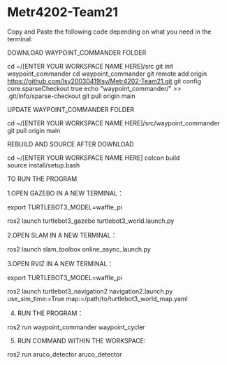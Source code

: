 # Metr4202-Team21

Copy and Paste the following code depending on what you need in the terminal:

DOWNLOAD WAYPOINT_COMMANDER FOLDER

cd ~/[ENTER YOUR WORKSPACE NAME HERE]/src
git init waypoint_commander
cd waypoint_commander
git remote add origin https://github.com/lsy20030419lsy/Metr4202-Team21.git
git config core.sparseCheckout true
echo "waypoint_commander/" >> .git/info/sparse-checkout
git pull origin main

UPDATE WAYPOINT_COMMANDER FOLDER

cd ~/[ENTER YOUR WORKSPACE NAME HERE]/src/waypoint_commander
git pull origin main

REBUILD AND SOURCE AFTER DOWNLOAD

cd ~/[ENTER YOUR WORKSPACE NAME HERE]
colcon build     
source install/setup.bash  

TO RUN THE PROGRAM 

1.OPEN GAZEBO IN A NEW TERMINAL：

export TURTLEBOT3_MODEL=waffle_pi


ros2 launch turtlebot3_gazebo turtlebot3_world.launch.py

2.OPEN SLAM IN A NEW TERMINAL：

ros2 launch slam_toolbox online_async_launch.py

3.OPEN RVIZ IN A NEW TERMINAL：

export TURTLEBOT3_MODEL=waffle_pi

ros2 launch turtlebot3_navigation2 navigation2.launch.py use_sim_time:=True
map:=/path/to/turtlebot3_world_map.yaml

4. RUN THE PROGRAM：

ros2 run waypoint_commander waypoint_cycler


5. RUN COMMAND WITHIN THE WORKSPACE:
   
ros2 run aruco_detector aruco_detector






